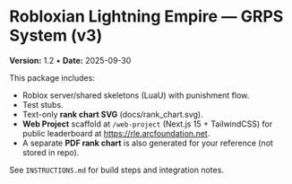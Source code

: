 # Robloxian Lightning Empire — GRPS System (v3)

**Version:** 1.2 • **Date:** 2025-09-30

This package includes:
- Roblox server/shared skeletons (LuaU) with punishment flow.
- Test stubs.
- Text-only **rank chart SVG** (docs/rank_chart.svg).
- **Web Project** scaffold at `/web-project` (Next.js 15 + TailwindCSS) for public leaderboard at https://rle.arcfoundation.net.
- A separate **PDF rank chart** is also generated for your reference (not stored in repo).

See `INSTRUCTIONS.md` for build steps and integration notes.
